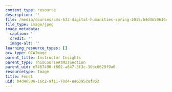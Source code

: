 ```yaml
---
content_type: resource
description: ''
file: /media/courses/cms-633-digital-humanities-spring-2015/b4d4650616c29f1170d4ee6395c8f852_IMG_8833.jpg
file_type: image/jpeg
image_metadata:
  caption: ''
  credit: ''
  image-alt: ''
learning_resource_types: []
ocw_type: OCWImage
parent_title: Instructor Insights
parent_type: ThisCourseAtMITSection
parent_uid: e7467490-f602-a847-3f3c-30bc6629f9a0
resourcetype: Image
title: Fendt
uid: b4d46506-16c2-9f11-70d4-ee6395c8f852
---
```

